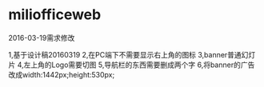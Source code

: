 # miliofficeweb

2016-03-19需求修改

1,基于设计稿20160319
2,在PC端下不需要显示右上角的图标
3,banner普通幻灯片
4,左上角的Logo需要切图
5,导航栏的东西需要删成两个字
6,将banner的广告改成width:1442px;height:530px;